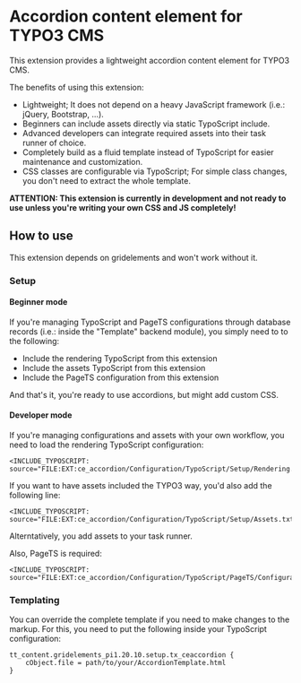 # Accordion content element for TYPO3 CMS
This extension provides a lightweight accordion content element for TYPO3 CMS.

The benefits of using this extension:
  * Lightweight; It does not depend on a heavy JavaScript framework (i.e.: jQuery, Bootstrap, …).
  * Beginners can include assets directly via static TypoScript include.
  * Advanced developers can integrate required assets into their task runner of choice.
  * Completely build as a fluid template instead of TypoScript for easier maintenance and customization.
  * CSS classes are configurable via TypoScript; For simple class changes, you don't need to extract the whole template.

**ATTENTION: This extension is currently in development and not ready to use unless you're writing your own CSS and JS completely!**

## How to use
This extension depends on gridelements and won't work without it.

### Setup
#### Beginner mode
If you're managing TypoScript and PageTS configurations through database records (i.e.: inside the "Template" backend module), you simply need to to the following:
  * Include the rendering TypoScript from this extension
  * Include the assets TypoScript from this extension
  * Include the PageTS configuration from this extension

And that's it, you're ready to use accordions, but might add custom CSS.

#### Developer mode
If you're managing configurations and assets with your own workflow, you need to load the rendering TypoScript configuration:
```
<INCLUDE_TYPOSCRIPT: source="FILE:EXT:ce_accordion/Configuration/TypoScript/Setup/Rendering.txt">
```
If you want to have assets included the TYPO3 way, you'd also add the following line:
```
<INCLUDE_TYPOSCRIPT: source="FILE:EXT:ce_accordion/Configuration/TypoScript/Setup/Assets.txt">
```
Alterntatively, you add assets to your task runner.

Also, PageTS is required:
```
<INCLUDE_TYPOSCRIPT: source="FILE:EXT:ce_accordion/Configuration/TypoScript/PageTS/Configuration.txt">
```

### Templating
You can override the complete template if you need to make changes to the markup. For this, you need to put the following inside your TypoScript configuration:
```
tt_content.gridelements_pi1.20.10.setup.tx_ceaccordion {
    cObject.file = path/to/your/AccordionTemplate.html
}
```

